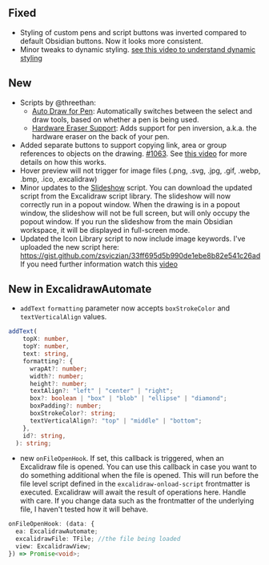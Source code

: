 ## Fixed
- Styling of custom pens and script buttons was inverted compared to default Obsidian buttons. Now it looks more consistent.
- Minor tweaks to dynamic styling. [see this video to understand dynamic styling](https://youtu.be/fypDth_-8q0)

## New
- Scripts by @threethan:
  - [Auto Draw for Pen](https://github.com/zsviczian/obsidian-excalidraw-plugin/blob/master/ea-scripts/Auto%20Draw%20for%20Pen.md): Automatically switches between the select and draw tools, based on whether a pen is being used.
  - [Hardware Eraser Support](https://github.com/zsviczian/obsidian-excalidraw-plugin/blob/master/ea-scripts/Hardware%20Eraser%20Support.md): Adds support for pen inversion, a.k.a. the hardware eraser on the back of your pen.
- Added separate buttons to support copying link, area or group references to objects on the drawing. [#1063](https://github.com/zsviczian/obsidian-excalidraw-plugin/issues/1063). See [this video](https://youtu.be/yZQoJg2RCKI) for more details on how this works.
- Hover preview will not trigger for image files (.png, .svg, .jpg, .gif, .webp, .bmp, .ico, .excalidraw)
- Minor updates to the [Slideshow](https://github.com/zsviczian/obsidian-excalidraw-plugin/blob/master/ea-scripts/Slideshow.md) script. You can download the updated script from the Excalidraw script library.  The slideshow will now correctly run in a popout window. When the drawing is in a popout window, the slideshow will not be full screen, but will only occupy the popout window. If you run the slideshow from the main Obsidian workspace, it will be displayed in full-screen mode.
- Updated the Icon Library script to now include image keywords. I've uploaded the new script here: https://gist.github.com/zsviczian/33ff695d5b990de1ebe8b82e541c26ad If you need further information watch this [video](https://youtu.be/_OEljzZ33H8)

## New in ExcalidrawAutomate
- `addText` `formatting` parameter now accepts `boxStrokeColor` and `textVerticalAlign` values.
```typescript
addText(
    topX: number,
    topY: number,
    text: string,
    formatting?: {
      wrapAt?: number;
      width?: number;
      height?: number;
      textAlign?: "left" | "center" | "right";
      box?: boolean | "box" | "blob" | "ellipse" | "diamond";
      boxPadding?: number;
      boxStrokeColor?: string;
      textVerticalAlign?: "top" | "middle" | "bottom";
    },
    id?: string,
  ): string;
```
- new `onFileOpenHook`. If set, this callback is triggered, when an Excalidraw file is opened. You can use this callback in case you want to do something additional when the file is opened. This will run before the file level script defined in the `excalidraw-onload-script` frontmatter is executed. Excalidraw will await the result of operations here.  Handle with care. If you change data such as the frontmatter of the underlying file, I haven't tested how it will behave.
```typescript
onFileOpenHook: (data: {
  ea: ExcalidrawAutomate;
  excalidrawFile: TFile; //the file being loaded
  view: ExcalidrawView;
}) => Promise<void>;
```
